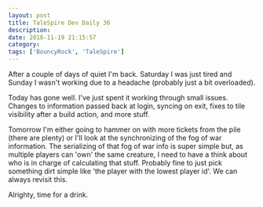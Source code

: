 ```yaml
---
layout: post
title: TaleSpire Dev Daily 36
description:
date: 2018-11-19 21:15:57
category:
tags: ['BouncyRock', 'TaleSpire']
---
```


After a couple of days of quiet I'm back. Saturday I was just tired and Sunday I wasn't working due to a headache (probably just a bit overloaded).

Today has gone well. I've just spent it working through small issues. Changes to information passed back at login, syncing on exit, fixes to tile visibility after a build action, and more stuff.

Tomorrow I'm either going to hammer on with more tickets from the pile (there are plenty) or I'll look at the synchronizing of the fog of war information. The serializing of that fog of war info is super simple but, as multiple players can 'own' the same creature, I need to have a think about who is in charge of calculating that stuff. Probably fine to just pick something dirt simple like 'the player with the lowest player id'. We can always revisit this.

Alrighty, time for a drink.
